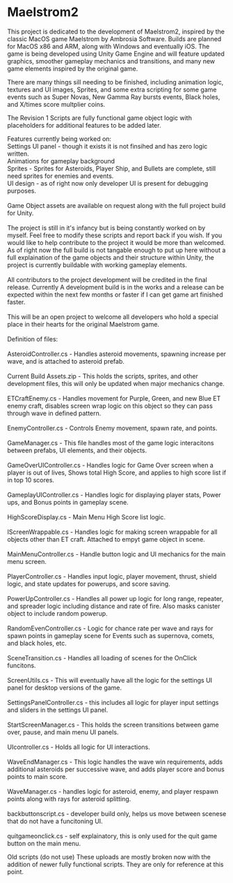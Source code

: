 # Maelstrom2

This project is dedicated to the development of Maelstrom2, inspired by the classic MacOS game Maelstrom by Ambrosia Software. 
Builds are planned for MacOS x86 and ARM, along with Windows and eventually iOS. The game is being developed using Unity Game Engine and will feature updated graphics, smoother gameplay mechanics and transitions, and many new game elements inspired by the original game.

There are many things sill needing to be finished, including animation logic, textures and UI images, Sprites, and some extra scripting for some game events
such as Super Novas, New Gamma Ray bursts events, Black holes, and X/times score multplier coins.


The Revision 1 Scripts are fully functional game object logic with placeholders for additional features to be added later.

Features currently being worked on:
<br>
Settings UI panel - though it exists it is not finsihed and has zero logic written.
<br>
Animations for gameplay background
<br>
Sprites - Sprites for Asteroids, Player Ship, and Bullets are complete, still need sprites for enemies and events.
<br>
UI design - as of right now only developer UI is present for debugging purposes.
<br><br>
Game Object assets are available on request along with the full project build for Unity.
<br><br>
The project is still in it's infancy but is being constantly worked on by myself. Feel free to modify these scripts and report back if you wish.
If you would like to help contribute to the project it would be more than welcomed. As of right now the full build is not 
tangable enough to put up here without a full explaination of the game objects and their structure within Unity, the project is currently buildable with working gameplay elements.
<br><br>
All contributors to the project development will be credited in the final release. Currently A development build is in the works and a release can be expected within
the next few months or faster if I can get game art finished faster.
<br><br>
This will be an open project to welcome all developers who hold a special place in their hearts for the original Maelstrom game.
<br><br>
Definition of files:
<br><br>
AsteroidController.cs - Handles asteroid movements, spawning increase per wave, and is attached to asteroid prefab.
<BR><br>
Current Build Assets.zip - This holds the scripts, sprites, and other development files, this will only be updated when major mechanics change.
<BR><br>
ETCraftEnemy.cs - Handles movement for Purple, Green, and new Blue ET enemy craft, disables screen wrap logic on this object so they can pass through wave in defined pattern.
<BR><br>
EnemyController.cs - Controls Enemy movement, spawn rate, and points.
<BR><br>
GameManager.cs - This file handles most of the game logic interacitons between prefabs, UI elements, and their objects.
<BR><br>
GameOverUIController.cs - Handles logic for Game Over screen when a player is out of lives, Shows total High Score, and applies to high score list if in top 10 scores.
<BR><br>
GameplayUIController.cs - Handles logic for displaying player stats, Power ups, and Bonus points in gameplay scene.
<BR><br>
HighScoreDisplay.cs - Main Menu High Score list logic.
<BR><br>
IScreenWrappable.cs - Handles logic for making screen wrappable for all objects other than ET craft. Attached to empyt game object in scene.
<BR><br>
MainMenuController.cs - Handle button logic and UI mechanics for the main menu screen.
<BR><br>
PlayerController.cs - Handles input logic, player movement, thrust, shield logic, and state updates for powerups, and score saving.
<BR><br>
PowerUpController.cs - Handles all power up logic for long range, repeater, and spreader logic including distance and rate of fire. Also masks canister object to include random powerup.
<BR><br>
RandomEvenController.cs - Logic for chance rate per wave and rays for spawn points in gameplay scene for Events such as supernova, comets, and black holes, etc.
<BR><br>
SceneTransition.cs - Handles all loading of scenes for the OnClick funcitons.
<BR><br>
ScreenUtils.cs - This will eventually have all the logic for the settings UI panel for desktop versions of the game.
<BR><br>
SettingsPanelController.cs - this includes all logic for player input settings and sliders in the settings UI panel.
<BR><br>
StartScreenManager.cs - This holds the screen transitions between game over, pause, and main menu UI panels.
<BR><br>
UIcontroller.cs - Holds all logic for UI interactions.
<BR><br>
WaveEndManager.cs - This logic handles the wave win requirements, adds additional asteroids per successive wave, and adds player score and bonus points to main score.
<BR><br>
WaveManager.cs - handles logic for asteroid, enemy, and player respawn points along with rays for asteroid splitting.
<BR><br>
backbuttonscript.cs - developer build only, helps us move between scenese that do not have a funcitoning UI.
<BR><br>
quitgameonclick.cs - self explainatory, this is only used for the quit game button on the main menu.
<br>

Old scripts (do not use)
These uploads are mostly broken now with the addition of newer fully functional scripts. They are only for reference at this point.
